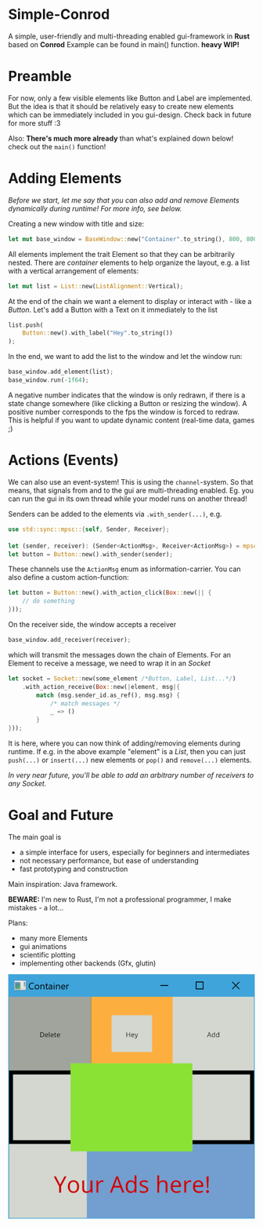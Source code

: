 # Simple-Conrod
A simple, user-friendly and multi-threading enabled gui-framework in <b>Rust</b> based on <b>Conrod</b>
Example can be found in main() function.
<b>heavy WIP!</b>

# Preamble

For now, only a few visible elements like Button and Label are implemented. But the idea is that it should be relatively easy to create new elements which can be immediately included in you gui-design.
Check back in future for more stuff :3

Also: <b>There's much more already</b> than what's explained down below! check out the ```main()``` function!

# Adding Elements

<i>Before we start, let me say that you can also add and remove Elements dynamically during runtime!
For more info, see below.</i>

Creating a new window with title and size:
```rust
let mut base_window = BaseWindow::new("Container".to_string(), 800, 800);
```

All elements implement the trait Element so that they can be arbitrarily nested.
There are <i>container</i> elements to help organize the layout, e.g. a list with
a vertical arrangement of elements:
```rust
let mut list = List::new(ListAlignment::Vertical);
```

At the end of the chain we want a element to display or interact with - like a <i>Button</i>.
Let's add a Button with a Text on it immediately to the list
```rust
list.push(
    Button::new().with_label("Hey".to_string())
);
```

In the end, we want to add the list to the window and let the window run:
```rust
base_window.add_element(list);
base_window.run(-1f64);
```
A negative number indicates that the window is only redrawn, if there is a state change somewhere 
(like clicking a Button or resizing the window).
A positive number corresponds to the fps the window is forced to redraw. This is helpful if you
want to update dynamic content (real-time data, games ;)

# Actions (Events)

We can also use an event-system!
This is using the ```channel```-system. So that means, that 
signals from and to the gui are multi-threading enabled. Eg. you can run the gui in its own thread
while your model runs on another thread!

Senders can be added to the elements via ```.with_sender(...)```, e.g.
```rust
use std::sync::mpsc::{self, Sender, Receiver};

let (sender, receiver): (Sender<ActionMsg>, Receiver<ActionMsg>) = mpsc::channel();
let button = Button::new().with_sender(sender);
```
These channels use the ```ActionMsg``` enum as information-carrier. You can also define a custom action-function:
```rust
let button = Button::new().with_action_click(Box::new(|| {
    // do something
}));
```

On the receiver side, the window accepts a receiver
```rust
base_window.add_receiver(receiver);
```
which will transmit the messages down the chain of Elements.
For an Element to receive a message, we need to wrap it in an <i>Socket</i>
```rust
let socket = Socket::new(some_element /*Button, Label, List...*/)
    .with_action_receive(Box::new(|element, msg|{
        match (msg.sender_id.as_ref(), msg.msg) {
            /* match messages */
            _ => ()
        }
}));
```

It is here, where you can now think of adding/removing elements during runtime. If e.g. in the above example "element" is a <i>List</i>, then you can just ```push(...)``` or ```insert(...)``` new elements or ```pop()``` and ```remove(...)``` elements.

<i>In very near future, you'll be able to add an arbitrary number of receivers to any Socket.</i>


# Goal and Future

The main goal is
 - a simple interface for users, especially for beginners and intermediates
 - not necessary performance, but ease of understanding
 - fast prototyping and construction
 
Main inspiration: Java framework.
 
<b>BEWARE:</b> I'm new to Rust, I'm not a professional programmer, I make mistakes - a lot...
 
Plans:
 - many more Elements
 - gui animations
 - scientific plotting
 - implementing other backends (Gfx, glutin)

![example application](https://github.com/shiMusa/Simple-Conrod/blob/master/example_new.PNG)


 

